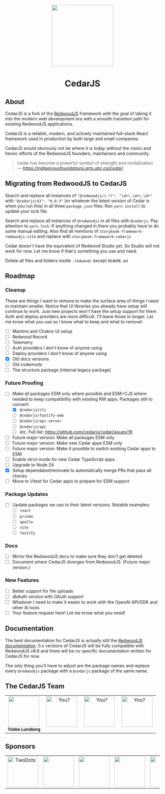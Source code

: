 <p align="center">
  <img src="https://avatars.githubusercontent.com/u/211931789?s=200&v=4" width="200" />
  <h1 align="center">CedarJS</h1>
</p>

## About

CedarJS is a fork of the [RedwoodJS](https://redwoodjs.com/) framework with the
goal of taking it into the modern web development era with a smooth transition
path for existing RedwoodJS applications.

CedarJS is a reliable, modern, and actively maintained full-stack React
framework used in production by both large and small companies.

CedarJS would obviously not be where it is today without the vision and heroic
efforts of the RedwoodJS founders, maintainers and community.

> cedar has become a powerful symbol of strength and revitalization\
> _— https://indigenousfoundations.arts.ubc.ca/cedar/_

## Migrating from RedwoodJS to CedarJS

Search and replace all instances of `"@redwoodjs/(.*)": "\d+\.\d+\.\d+"`
with `"@cedarjs/$1": "0.0.3"` (or whatever the latest version of Cedar is when
you run this) in all three `package.json` files. Run `yarn install` to update
your lock file.

Search and replace all instances of `@redwoodjs` in all files with `@cedarjs`.
Pay attention to `yarn.lock`. If anything changed in there you probably have to
do some manual editing. Also find all mentions of
`storybook-framework-redwoodjs-vite` and replace with
`storybook-framework-cedarjs`

Cedar doesn't have the equivalent of Redwood Studio yet. So Studio will not
work for now. Let me know if that's something you use and need.

Delete all files and folders inside `.redwood/` except `README.md`

## Roadmap

### Cleanup

These are things I want to remove to make the surface area of things I need to
maintain smaller. Notice that UI libraries you already have setup will continue
to work. Just new projects won't have the setup support for them. Auth and
deploy providers are more difficult. I'll leave those in longer. Let me know
what you use so I know what to keep and what to remove!

- [ ] Mantine and Chakra-UI setup
- [ ] Redwood Record
- [ ] Telemetry
- [ ] Auth providers I don't know of anyone using
- [ ] Deploy providers I don't know of anyone using
- [x] Old docs versions
- [ ] Old codemods
- [ ] The structure package (internal legacy package)

### Future Proofing

- [ ] Make all packages ESM only where possible and ESM+CJS where needed to
      keep compatibility with existing RW apps. Packages still to convert:
  - [x] `@cedarjs/cli`
  - [ ] `@cedarjs/fastify-web`
  - [ ] `@cedarjs/api-server`
  - [ ] `@cedarjs/api`
  - [ ] etc. Full list: https://github.com/cedarjs/cedar/issues/19
- [ ] Future major version: Make all packages ESM only
- [ ] Future major version: Make new Cedar apps ESM only
- [ ] Future major version: Make it possible to switch existing Cedar apps to
      ESM
- [ ] Enable strict mode for new Cedar TypeScript apps.
- [ ] Upgrade to Node 24
- [x] Setup dependabot/renovate to automatically merge PRs that pass all checks
- [ ] Move to Vitest for Cedar apps to prepare for ESM support

### Package Updates

- [ ] Update packages we use to their latest versions. Notable examples:
  - [ ] `react`
  - [ ] `prisma`
  - [ ] `apollo`
  - [ ] `vite`
  - [ ] `fastify`

### Docs

- [ ] Mirror the RedwoodJS docs to make sure they don't get deleted
- [ ] Document where CedarJS diverges from RedwoodJS. (Future major version.)

### New Features

- [ ] Better support for file uploads
- [ ] dbAuth version with OAuth support
- [ ] Whatever I need to make it easier to work with the OpenAI API/SDK and
      other AI tools
- [ ] Your feature request here! Let me know what you need!

## Documentation

The best documentation for CedarJS is actually still the
[RedwoodJS documentation](https://redwoodjs.com/docs). 0.x versions of
CedarJS will be fully compatible with RedwoodJS v8.6 and there will be no
specific documentation written for CedarJS for now.

The only thing you'll have to adjust are the package names and replace every
`@redwoodjs` package with a `@cedarjs` package of the same name.

## The CedarJS Team

<table>
  <tr>
    <td align="center" valign="top" width="25%"><a href="https://tobbe.dev"><img src="https://avatars0.githubusercontent.com/u/30793?v=4" width="100px;" alt=""/><br /><sub><b>Tobbe Lundberg</b></sub></a></td>
    <td align="center" valign="top" width="25%"><img src="https://placehold.co/400x400?text=You?" width="100px;" alt="You?"/></td>
    <td align="center" valign="top" width="25%"><img src="https://placehold.co/400x400?text=You?" width="100px;" alt="You?"/></td>
    <td align="center" valign="top" width="25%"><img src="https://placehold.co/400x400?text=You?" width="100px;" alt="You?"/></td>
  </tr>
</table>

## Sponsors

<table>
  <tr>
    <td align="center" valign="center" width="20%"><a href="https://twodots.net"><img src="https://github.com/user-attachments/assets/a98ae112-9f66-4c0a-a450-fa410725b230" width="100px;" alt="TwoDots"/></a></td>
    <td align="center" valign="center" width="20%"><img src="https://placehold.co/400x400?text=Your\nCompany?" width="100px;" alt=""/></td>
    <td align="center" valign="center" width="20%"><img src="https://placehold.co/400x400?text=Your\nCompany?" width="100px;" alt=""/></td>
    <td align="center" valign="center" width="20%"><img src="https://placehold.co/400x400?text=Your\nCompany?" width="100px;" alt=""/></td>
    <td align="center" valign="center" width="20%"><img src="https://placehold.co/400x400?text=Your\nCompany?" width="100px;" alt=""/></td>
  </tr>
</table>
